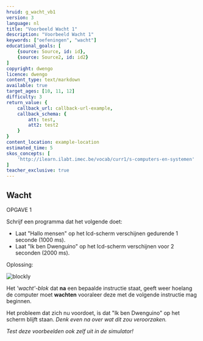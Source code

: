```yaml
---
hruid: g_wacht_vb1
version: 3
language: nl
title: "Voorbeeld Wacht 1"
description: "Voorbeeld Wacht 1"
keywords: ["oefeningen", "wacht"]
educational_goals: [
    {source: Source, id: id}, 
    {source: Source2, id: id2}
]
copyright: dwengo
licence: dwengo
content_type: text/markdown
available: true
target_ages: [10, 11, 12]
difficulty: 3
return_value: {
    callback_url: callback-url-example,
    callback_schema: {
        att: test,
        att2: test2
    }
}
content_location: example-location
estimated_time: 5
skos_concepts: [
    'http://ilearn.ilabt.imec.be/vocab/curr1/s-computers-en-systemen'
]
teacher_exclusive: true
---
```

## Wacht

OPGAVE 1

Schrijf een programma dat het volgende doet:

* Laat "Hallo mensen" op het lcd-scherm verschijnen gedurende 1 seconde (1000 ms).
* Laat "Ik ben Dwenguino" op het lcd-scherm verschijnen voor 2 seconden (2000 ms).

Oplossing:

![blockly](@learning-object/wacht_m1/nl/3)

Het *'wacht'-blok* dat **na** een bepaalde instructie staat, geeft weer hoelang de computer moet **wachten** vooraleer deze met de volgende instructie mag beginnen.

Het probleem dat zich nu voordoet, is dat "Ik ben Dwenguino" op het scherm blijft staan. *Denk even na over wat dit zou veroorzaken.*

*Test deze voorbeelden ook zelf uit in de simulator!*
